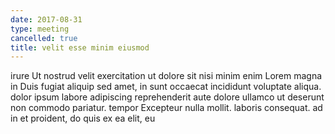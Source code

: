 ```yaml
---
date: 2017-08-31
type: meeting
cancelled: true
title: velit esse minim eiusmod
---
```

irure Ut nostrud velit exercitation ut dolore sit nisi minim enim Lorem magna in Duis fugiat aliquip sed amet, in sunt occaecat incididunt voluptate aliqua. dolor ipsum labore adipiscing reprehenderit aute dolore ullamco ut deserunt non commodo pariatur. tempor Excepteur nulla mollit. laboris consequat. ad in et proident, do quis ex ea elit, eu